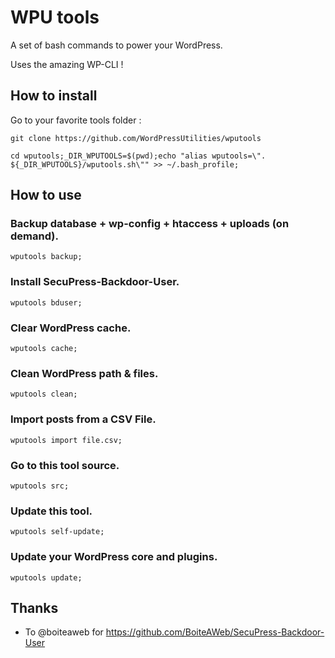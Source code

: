 # WPU tools

A set of bash commands to power your WordPress.

Uses the amazing WP-CLI !

## How to install

Go to your favorite tools folder :

```git clone https://github.com/WordPressUtilities/wputools```

```cd wputools;_DIR_WPUTOOLS=$(pwd);echo "alias wputools=\". ${_DIR_WPUTOOLS}/wputools.sh\"" >> ~/.bash_profile;```

## How to use

### Backup database + wp-config + htaccess + uploads (on demand).

`wputools backup;`

### Install SecuPress-Backdoor-User.

`wputools bduser;`

### Clear WordPress cache.

`wputools cache;`

### Clean WordPress path & files.

`wputools clean;`

### Import posts from a CSV File.

`wputools import file.csv;`

### Go to this tool source.

`wputools src;`

### Update this tool.

`wputools self-update;`

### Update your WordPress core and plugins.

`wputools update;`

## Thanks

* To @boiteaweb for https://github.com/BoiteAWeb/SecuPress-Backdoor-User
